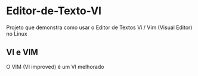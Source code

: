 # Editor-de-Texto-VI
Projeto que demonstra como usar o Editor de Textos Vi / Vim (Visual Editor) no Linux

## VI e VIM
O VIM (VI improved) é um VI melhorado
